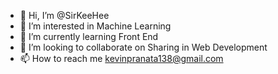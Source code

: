 - 👋 Hi, I’m @SirKeeHee
- 👀 I’m interested in Machine Learning
- 🌱 I’m currently learning Front End
- 💞️ I’m looking to collaborate on Sharing in Web Development
- 📫 How to reach me kevinpranata138@gmail.com

<!---
SirKeeHee/SirKeeHee is a ✨ special ✨ repository because its `README.md` (this file) appears on your GitHub profile.
You can click the Preview link to take a look at your changes.
--->
